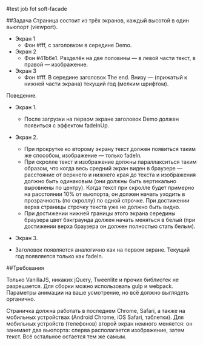 #test job fot soft-facade

##Задача
Страница состоит из трёх экранов, каждый высотой в один вьюпорт (viewport).

- Экран 1
    - Фон #fff, с заголовком в середине Demo.
- Экран 2
    - Фон #41b6e1. Разделён на две половины — в левой части текст, в правой — изображение.
- Экран 3
    - Фон #fff. В середине заголовок The end. Внизу — (прижатый к нижней части экрана) текущий год (мелким шрифтом).

Поведение.

- Экран 1.
    - После загрузки на первом экране заголовок Demo должен появиться с эффектом fadeInUp.

- Экран 2.
    - При прокрутке ко второму экрану текст должен появиться таким же способом, изображение — только fadeIn.
    - При скролле текст и изображение должны параллакситься таким образом, что когда весь средний экран виден в браузере — расстояние от верхнего и нижнего края до текста и изображения должно быть одинаковым (они должны быть вертикально выровнены по центру). Когда текст при скролле будет примерно на расстоянии 10% от вьюпорта, он должен начать уходить в прозрачность (по скроллу) по одной строчке. При достижении верха страницы строчку текста уже не должно быть видно.
    - При достижении нижней границы этого экрана середины браузера цвет бэкграунда должен начать меняться в белый (при достижении верха браузера он должен полностью стать белым).

- Экран 3.
 - Заголовок появляется аналогично как на первом экране. Текущий год появляется только как fadeIn.

##Требования

Только VanillaJS, никаких jQuery, Tweenlite и прочих библиотек не разрешается. Для сборки можно использовать gulp и webpack. Параметры анимации на ваше усмотрение, но всё должно выглядеть органично.

Страничка должна работать в последнем Chrome, Safari, а также на мобильных устройствах (Android Chrome, iOS Safari, таблетки). Для мобильных устройств (телефонов) второй экран немного меняется: он занимает два вьюпорта: сперва располагается изображение, затем текст. Всё остальное остается тем же самым.
